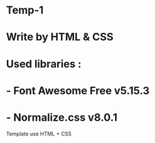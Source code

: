# Temp-1
# Write by HTML & CSS
# Used libraries :
# - Font Awesome Free v5.15.3
# - Normalize.css v8.0.1
Template  use HTML + CSS
